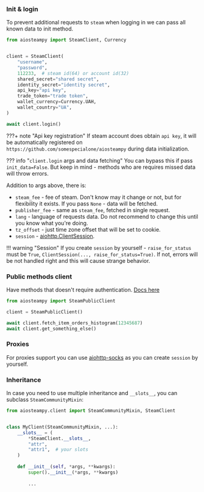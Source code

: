 ### Init & login

To prevent additional requests to `steam` when logging in we can pass all known data to init method.

```python
from aiosteampy import SteamClient, Currency


client = SteamClient(
    "username",
    "password",
    112233,  # steam id(64) or account id(32)
    shared_secret="shared secret",
    identity_secret="identity secret",
    api_key="api key",
    trade_token="trade token",
    wallet_currency=Currency.UAH,
    wallet_country="UA",
)

await client.login()
```

???+ note "Api key registration"
    If steam account does obtain `api key`, it will be automatically registered on
    `https://github.com/somespecialone/aiosteampy` during data initialization.

??? info "`client.login` args and data fetching"
    You can bypass this if pass `init_data=False`. But keep in mind - methods who are requires missed data will throw errors.

Addition to args above, there is:

* `steam_fee` - fee of steam. Don't know may it change or not, but for flexibility it exists.
  If you pass `None` - data will be fetched.
* `publisher_fee` - same as `steam_fee`, fetched in single request.
* `lang` - language of requests data. Do not recommend to change this until you know what you're doing.
* `tz_offset` - just time zone offset that will be set to cookie.
* `session` - [aiohttp.ClientSession](https://docs.aiohttp.org/en/stable/client_advanced.html#client-session).
  

!!! warning "Session"
    If you create `session` by yourself - `raise_for_status` must be `True`,
    `ClientSession(..., raise_for_status=True)`. If not, errors will be not handled right and this will cause strange
    behavior.


### Public methods client

Have methods that doesn't require authentication.
[Docs here](public.md)

```python
from aiosteampy import SteamPublicClient

client = SteamPublicClient()

await client.fetch_item_orders_histogram(12345687)
await client.get_something_else()
```

### Proxies

For proxies support you can use [aiohttp-socks](https://github.com/romis2012/aiohttp-socks) as you can create `session` by
yourself.

### Inheritance

In case you need to use multiple inheritance and `__slots__`, you can subclass `SteamCommunityMixin`:

```python
from aiosteampy.client import SteamCommunityMixin, SteamClient


class MyClient(SteamCommunityMixin, ...):
    __slots__ = (
        *SteamClient.__slots__,
        "attr",
        "attr1",  # your slots
    )
    
    def __init__(self, *args, **kwargs):
        super().__init__(*args, **kwargs)
        
        ...
```
